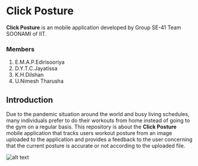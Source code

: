 # Click Posture

**Click Posture** is an mobile application developed by Group SE-41 Team SOONAMI of IIT.

### Members

1. E.M.A.P.Edirisooriya
2. D.Y.T.C.Jayatissa
3. K.H.Dilshan
4. U.Nimesh Tharusha
 
## Introduction

Due to the pandemic situation around the world and busy living schedules, many individuals prefer to do their workouts from home instead of going to the gym on a regular basis. This repository is about the **Click Posture** mobile application that tracks users workout posture from an image uploaded to the application and provides a feedback to the user concerning that the current posture is accurate or not according to the uploaded file.

![alt text](https://www.google.com/url?sa=i&url=https%3A%2F%2Fwww.menshealth.com%2Fuk%2Fbuilding-muscle%2Fa748364%2F10-minute-six-pack-workout%2F&psig=AOvVaw0osCsCA2-iTIWdHLXrg4jV&ust=1651509400468000&source=images&cd=vfe&ved=0CAwQjRxqFwoTCMCK1OjgvvcCFQAAAAAdAAAAABAE)
